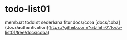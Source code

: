 # todo-list01
membuat todolist sederhana
fitur
docs/coba
[docs/coba] (docs/authentication](https://github.com/Nabilahr01/todo-list01/tree/docs/coba)
